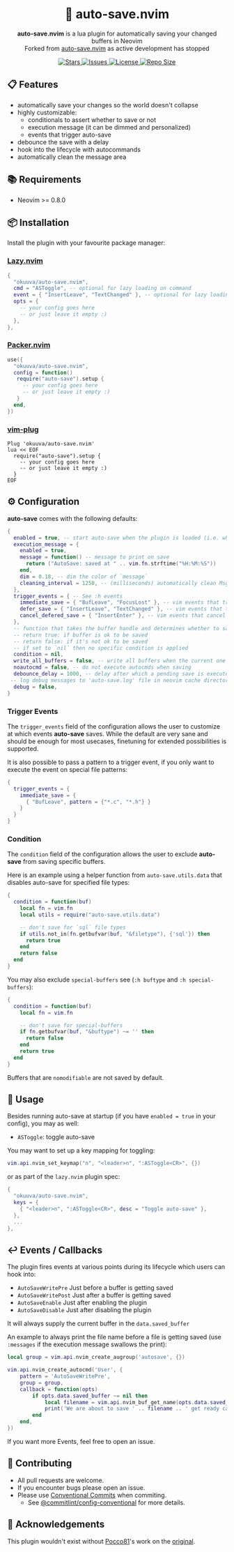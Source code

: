 <!-- panvimdoc-ignore-start -->
<p align="center">
  <h1 align="center">🧶 auto-save.nvim</h1>
</p>

<p align="center">
  <b>auto-save.nvim</b> is a lua plugin for automatically saving your changed buffers in Neovim<br>
  Forked from <a href="https://github.com/Pocco81/auto-save.nvim">auto-save.nvim</a> as active development has stopped
</p>

<p align="center">
  <a href="https://github.com/okuuva/auto-save.nvim/stargazers">
    <img alt="Stars" src="https://img.shields.io/github/stars/okuuva/auto-save.nvim?style=for-the-badge">
  </a>
  <a href="https://github.com/okuuva/auto-save.nvim/issues">
    <img alt="Issues" src="https://img.shields.io/github/issues/okuuva/auto-save.nvim?style=for-the-badge">
  </a>
  <a href="https://github.com/okuuva/auto-save.nvim/blob/main/LICENSE">
    <img alt="License" src="https://img.shields.io/github/license/okuuva/auto-save.nvim?style=for-the-badge">
  </a>
  <a href="https://github.com/okuuva/auto-save.nvim">
    <img alt="Repo Size" src="https://img.shields.io/github/repo-size/okuuva/auto-save.nvim?style=for-the-badge"/>
  </a>
</p>

<!-- panvimdoc-ignore-end -->

## 📋 Features

- automatically save your changes so the world doesn't collapse
- highly customizable:
  - conditionals to assert whether to save or not
  - execution message (it can be dimmed and personalized)
  - events that trigger auto-save
- debounce the save with a delay
- hook into the lifecycle with autocommands
- automatically clean the message area

## 📚 Requirements

- Neovim >= 0.8.0

## 📦 Installation

Install the plugin with your favourite package manager:

### [Lazy.nvim]("https://github.com/folke/lazy.nvim")

```lua
{
  "okuuva/auto-save.nvim",
  cmd = "ASToggle", -- optional for lazy loading on command
  event = { "InsertLeave", "TextChanged" }, -- optional for lazy loading on trigger events
  opts = {
    -- your config goes here
    -- or just leave it empty :)
  },
},
```

### [Packer.nvim]("https://github.com/wbthomason/packer.nvim")

```lua
use({
  "okuuva/auto-save.nvim",
  config = function()
   require("auto-save").setup {
     -- your config goes here
     -- or just leave it empty :)
   }
  end,
})
```

### [vim-plug]("https://github.com/junegunn/vim-plug")

```vim
Plug 'okuuva/auto-save.nvim'
lua << EOF
  require("auto-save").setup {
    -- your config goes here
    -- or just leave it empty :)
  }
EOF
```

</details>

## ⚙️ Configuration

**auto-save** comes with the following defaults:

```lua
{
  enabled = true, -- start auto-save when the plugin is loaded (i.e. when your package manager loads it)
  execution_message = {
    enabled = true,
    message = function() -- message to print on save
      return ("AutoSave: saved at " .. vim.fn.strftime("%H:%M:%S"))
    end,
    dim = 0.18, -- dim the color of `message`
    cleaning_interval = 1250, -- (milliseconds) automatically clean MsgArea after displaying `message`. See :h MsgArea
  },
  trigger_events = { -- See :h events
    immediate_save = { "BufLeave", "FocusLost" }, -- vim events that trigger an immediate save
    defer_save = { "InsertLeave", "TextChanged" }, -- vim events that trigger a deferred save (saves after `debounce_delay`)
    cancel_defered_save = { "InsertEnter" }, -- vim events that cancel a pending deferred save
  },
  -- function that takes the buffer handle and determines whether to save the current buffer or not
  -- return true: if buffer is ok to be saved
  -- return false: if it's not ok to be saved
  -- if set to `nil` then no specific condition is applied
  condition = nil,
  write_all_buffers = false, -- write all buffers when the current one meets `condition`
  noautocmd = false, -- do not execute autocmds when saving
  debounce_delay = 1000, -- delay after which a pending save is executed
 -- log debug messages to 'auto-save.log' file in neovim cache directory, set to `true` to enable
  debug = false,
}
```

### Trigger Events

The `trigger_events` field of the configuration allows the user to customize at which events **auto-save** saves.
While the default are very sane and should be enough for most usecases, finetuning for extended possibilities is supported.

It is also possible to pass a pattern to a trigger event, if you only want to execute the event on special file patterns:

``` lua
{
  trigger_events = {
    immediate_save = {
      { "BufLeave", pattern = {"*.c", "*.h"} }
    }
  }
}
```

### Condition

The `condition` field of the configuration allows the user to exclude **auto-save** from saving specific buffers.

Here is an example using a helper function from `auto-save.utils.data` that disables auto-save for specified file types:

```lua
{
  condition = function(buf)
    local fn = vim.fn
    local utils = require("auto-save.utils.data")

    -- don't save for `sql` file types
    if utils.not_in(fn.getbufvar(buf, "&filetype"), {'sql'}) then
      return true
    end
    return false
  end
}
```

You may also exclude `special-buffers` see (`:h buftype` and `:h special-buffers`):

```lua
{
  condition = function(buf)
    local fn = vim.fn

    -- don't save for special-buffers
    if fn.getbufvar(buf, "&buftype") ~= '' then
      return false
    end
    return true
  end
}
```

Buffers that are `nomodifiable` are not saved by default.

## 🚀 Usage

Besides running auto-save at startup (if you have `enabled = true` in your config), you may as well:

- `ASToggle`: toggle auto-save

You may want to set up a key mapping for toggling:

```lua
vim.api.nvim_set_keymap("n", "<leader>n", ":ASToggle<CR>", {})
```

or as part of the `lazy.nvim` plugin spec:

```lua
{
  "okuuva/auto-save.nvim",
  keys = {
    { "<leader>n", ":ASToggle<CR>", desc = "Toggle auto-save" },
  },
  ...
},

```

## ↩️  Events / Callbacks

The plugin fires events at various points during its lifecycle which users can hook into:

- `AutoSaveWritePre` Just before a buffer is getting saved
- `AutoSaveWritePost` Just after a buffer is getting saved
- `AutoSaveEnable` Just after enabling the plugin
- `AutoSaveDisable` Just after disabling the plugin

It will always supply the current buffer in the `data.saved_buffer`

An example to always print the file name before a file is getting saved (use `:messages` if the execution message swallows the print):

```lua
local group = vim.api.nvim_create_augroup('autosave', {})

vim.api.nvim_create_autocmd('User', {
    pattern = 'AutoSaveWritePre',
    group = group,
    callback = function(opts)
        if opts.data.saved_buffer ~= nil then
            local filename = vim.api.nvim_buf_get_name(opts.data.saved_buffer)
            print('We are about to save ' .. filename .. ' get ready captain!')
        end
    end,
})
```

If you want more Events, feel free to open an issue.

## 🤝 Contributing

- All pull requests are welcome.
- If you encounter bugs please open an issue.
- Please use [Conventional Commits](https://www.conventionalcommits.org/en/v1.0.0/) when commiting.
  - See [@commitlint/config-conventional](https://github.com/conventional-changelog/commitlint/tree/master/@commitlint/config-conventional) for more details.

## 👋 Acknowledgements

This plugin wouldn't exist without [Pocco81](https://github.com/Pocco81)'s work on the [original](https://github.com/Pocco81/auto-save.nvim).
